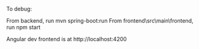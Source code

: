 To debug:

From backend, run mvn spring-boot:run
From frontend\src\main\frontend, run npm start

Angular dev frontend is at http://localhost:4200
